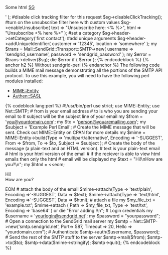 Some html [SG](http://sendgrid.com)

' ); \#disable click tracking filter for this request
\$sg-\>disableClickTracking(); \#turn on the unsubscribe filter here
with custom values \$sg-\>enableUnsubscribe( text =\> "Unsubscribe here:
\<% %\>", html =\> "Unsubscribe \<% here %\>" ); \#set a category
\$sg-\>header-\>setCategory('first contact'); \#add unique arguments
\$sg-\>header-\>addUniqueIdentifier( customer =\> '12345', location =\>
'somewhere' ); my \$trans = Mail::SendGrid::Transport::SMTP-\>new(
username =\> 'sendgrid\_username', password =\> 'sendgrid\_password' );
my \$error = \$trans-\>deliver(\$sg); die \$error if ( \$error ); {%
endcodeblock %} {% anchor h2 %} Without sendgrid-perl {% endanchor %}
The following code builds a MIME mail message demonstrating all the
portions of the SMTP API protocol. To use this example, you will need to
have the following perl modules installed:

-   [MIME::Entity](http://search.cpan.org/perldoc?MIME::Entity)
-   [Authen::SASL](http://search.cpan.org/perldoc?Authen::SASL)

{% codeblock lang:perl %} \#!/usr/bin/perl use strict; use MIME::Entity;
use Net::SMTP; \# from is your email address \# to is who you are
sending your email to \# subject will be the subject line of your email
my \$from = 'you@yourdomain.com'; my \$to = 'person@youaremailing.com';
my \$subject = 'Example Perl Email'; \# Create the MIME message that
will be sent. Check out MIME::Entity on CPAN for more details my \$mime
= MIME::Entity-\>build(Type =\> 'multipart/alternative', Encoding =\>
'-SUGGEST', From =\> \$from, To =\> \$to, Subject =\> \$subject ); \#
Create the body of the message (a plain-text and an HTML version). \#
text is your plain-text email \# html is your html version of the email
\# if the reciever is able to view html emails then only the html \#
email will be displayed my \$text = "Hi!\\nHow are you?\\n"; my \$html =
\<<eom; <html>

Hi!  
 How are you?  

EOM \# attach the body of the email \$mime-\>attach(Type =\>
'text/plain', Encoding =\>'-SUGGEST', Data =\> \$text);
\$mime-\>attach(Type =\> 'text/html', Encoding =\>'-SUGGEST', Data =\>
\$html); \# attach a file my \$my\_file\_txt = 'example.txt';
\$mime-\>attach ( Path =\> \$my\_file\_txt, Type =\> 'text/txt',
Encoding =\> 'base64' ) or die "Error adding !\\n"; \# Login credentials
my \$username = 'yourlogin@sendgrid.net'; my \$password =
"yourpassword"; \# Open a connection to the SendGrid mail server my
\$smtp = Net::SMTP-\>new('smtp.sendgrid.net', Port=\> 587, Timeout =\>
20, Hello =\> "yourdomain.com"); \# Authenticate
\$smtp-\>auth(\$username, \$password); \# Send the rest of the SMTP
stuff to the server \$smtp-\>mail(\$from); \$smtp-\>to(\$to);
\$smtp-\>data(\$mime-\>stringify); \$smtp-\>quit(); {% endcodeblock %}
